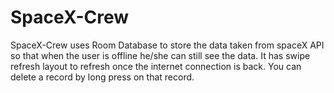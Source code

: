 # SpaceX-Crew
SpaceX-Crew uses Room Database to store the data taken from spaceX API so that when the user is offline he/she can still see the data.
It has swipe refresh layout to refresh once the internet connection is back.
You can delete a record by long press on that record.
